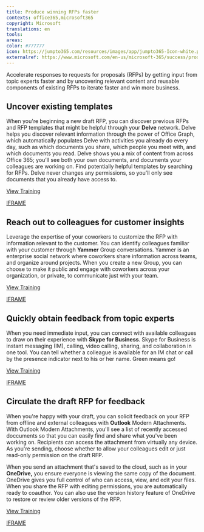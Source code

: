 ```yaml
---
title: Produce winning RFPs faster
contexts: office365,microsoft365
copyright: Microsoft
translations: en
tools: 
areas: 
color: #777777
icon: https://jumpto365.com/resources/images/app/jumpto365-Icon-white.png
externalref: https://www.microsoft.com/en-us/microsoft-365/success/productivitylibrary/produce-winning-rfps-faster
---
```

Accelerate&#xA0;responses to requests for proposals (RFPs) by getting input from topic experts faster and by uncovering relevant content and reusable components of existing RFPs to iterate faster and win more business.


## Uncover existing templates

When you're beginning a new draft RFP, you can discover previous RFPs and RFP templates that might be helpful through your **Delve** network. Delve helps you discover relevant information through the power of Office Graph, which automatically populates Delve with activities you already do every day, such as which documents you share, which people you meet with, and which documents you read. Delve shows you a mix of content from across Office 365; you’ll see both your own documents, and documents your colleagues are working on. Find potentially helpful templates by searching for RFPs. Delve never changes any permissions, so you'll only see documents that you already have access to. 

[View Training](https://support.office.com/en-US/article/What-is-Office-Delve-1315665a-c6af-4409-a28d-49f8916878ca)

[IFRAME](https://www.microsoft.com/en-us/videoplayer/embed/RE1TjR0)

## Reach out to colleagues for customer insights

Leverage the expertise of your coworkers to customize the RFP with information relevant to the customer. You can identify colleagues familiar with your customer through **Yammer** Group conversations. Yammer is an enterprise social network where coworkers share information across teams, and organize around projects. When you create a new Group, you can choose to make it public and engage with coworkers across your organization, or private, to communicate just with your team.

[View Training](https://support.office.com/en-us/article/Roll-out-a-successful-Yammer-network-a19aedab-6dc8-44b1-a8c3-72c38abf18b4)

[IFRAME](https://www.microsoft.com/en-us/videoplayer/embed/RE1UEYC)

## Quickly obtain feedback from topic experts

When you need immediate input, you can connect with available colleagues to draw on their experience with **Skype for Business**. Skype for Business is instant messaging (IM), calling, video calling, sharing, and collaboration in one tool. You can tell whether a colleague is available for an IM chat or call by the presence indicator next to his or her name. Green means go!

[View Training](https://support.office.com/en-US/article/Skype-for-Business-2016-training-eb2081bc-fd0a-4eda-94da-5a39f369ee74)

[IFRAME](https://www.microsoft.com/en-us/videoplayer/embed/RE1UKai)

## Circulate the draft RFP for feedback

When you're happy with your draft, you can solicit feedback on your RFP from offline and external colleagues with **Outlook** Modern Attachments. With Outlook Modern Attachments, you'll see a list of recently accessed doccuments so that you can easily find and share what you've been working on. Recipients can access the attachment from virtually any device. As you're sending, choose whether to allow your colleagues edit or just read-only permission on the draft RFP. 

When you send an attachment that's saved to the cloud, such as in your **OneDrive,** you ensure everyone is viewing the same copy of the document. OneDrive gives you full control of who can access, view, and edit your files. When you share the RFP with editing permissions, you are automatically ready to coauthor. You can also use the version history feature of OneDrive to restore or review older versions of the RFP.

[View Training](https://support.office.com/en-US/article/Smarter-attachments-1640e4ed-5322-4145-8798-cbf16ca3773e)

[IFRAME](https://www.microsoft.com/en-us/videoplayer/embed/RE1UHCO)

